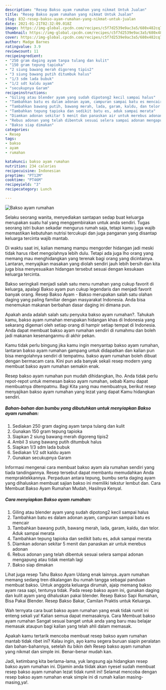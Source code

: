 ```yaml
---
description: "Resep Bakso ayam rumahan yang nikmat Untuk Jualan"
title: "Resep Bakso ayam rumahan yang nikmat Untuk Jualan"
slug: 832-resep-bakso-ayam-rumahan-yang-nikmat-untuk-jualan
date: 2021-01-21T02:32:09.018Z
image: https://img-global.cpcdn.com/recipes/c5f7d2539e9ac3a5/680x482cq70/bakso-ayam-rumahan-foto-resep-utama.jpg
thumbnail: https://img-global.cpcdn.com/recipes/c5f7d2539e9ac3a5/680x482cq70/bakso-ayam-rumahan-foto-resep-utama.jpg
cover: https://img-global.cpcdn.com/recipes/c5f7d2539e9ac3a5/680x482cq70/bakso-ayam-rumahan-foto-resep-utama.jpg
author: Madge Barnes
ratingvalue: 3.9
reviewcount: 11
recipeingredient:
- "250 gram daging ayam tanpa tulang dan kulit"
- "150 gram tepung tapioka"
- "2 siung bawang merah digoreng tipis2"
- "3 siung bawang putih ditumbuk halus"
- "1/3 sdm lada bubuk"
- "1/2 sdt kaldu ayam"
- "secukupnya Garam"
recipeinstructions:
- "Giling atau blender ayam yang sudah dipotong2 kecil sampai halus"
- "Tambahkan batu es dalam adonan ayam, campuran sampai batu es mencair"
- "Tambahkan bawang putih, bawang merah, lada, garam, kaldu, dan telor. Aduk sampai merata"
- "Tambahkan tepung tapioka dan sedikit batu es, aduk sampai merata"
- "Diamkan adonan sekitar 5 menit dan panaskan air untuk merebus adonan"
- "Rebus adonan yang telah dibentuk sesuai selera sampai adonan mengapung atau tidak mentah lagi"
- "Bakso siap dimakan"
categories:
- Resep
tags:
- bakso
- ayam
- rumahan

katakunci: bakso ayam rumahan 
nutrition: 234 calories
recipecuisine: Indonesian
preptime: "PT12M"
cooktime: "PT46M"
recipeyield: "3"
recipecategory: Lunch

---
```



![Bakso ayam rumahan](https://img-global.cpcdn.com/recipes/c5f7d2539e9ac3a5/680x482cq70/bakso-ayam-rumahan-foto-resep-utama.jpg)

Selaku seorang wanita, menyediakan santapan sedap buat keluarga merupakan suatu hal yang menggembirakan untuk anda sendiri. Tugas seorang istri bukan sekadar mengurus rumah saja, tetapi kamu juga wajib memastikan kebutuhan nutrisi tercukupi dan juga panganan yang disantap keluarga tercinta wajib mantab.

Di waktu  saat ini, kalian memang mampu mengorder hidangan jadi meski tidak harus ribet mengolahnya lebih dulu. Tetapi ada juga lho orang yang memang mau menghidangkan yang terenak bagi orang yang dicintainya. Lantaran, menyajikan masakan yang diolah sendiri jauh lebih bersih dan kita juga bisa menyesuaikan hidangan tersebut sesuai dengan kesukaan keluarga tercinta. 

Bakso seringkali menjadi salah satu menu rumahan yang cukup favorit di keluarga, apalagi Bakso ayam pun cukup legendaris dan menjadi favorit banyak orang. Resep Bakso Ayam - Bakso merupakan salah satu olahan daging yang paling familiar dengan masyarakat Indonesia. Anda bisa menemukan makanan berbahan dasar daging ini dimana pun.

Apakah anda adalah salah satu penyuka bakso ayam rumahan?. Tahukah kamu, bakso ayam rumahan merupakan hidangan khas di Indonesia yang sekarang digemari oleh setiap orang di hampir setiap tempat di Indonesia. Anda dapat membuat bakso ayam rumahan sendiri di rumahmu dan boleh jadi makanan kesenanganmu di akhir pekan.

Kamu tidak perlu bingung jika kamu ingin menyantap bakso ayam rumahan, lantaran bakso ayam rumahan gampang untuk didapatkan dan kalian pun bisa mengolahnya sendiri di tempatmu. bakso ayam rumahan boleh dibuat dengan bermacam cara. Kini pun ada banyak sekali resep modern yang membuat bakso ayam rumahan semakin enak.

Resep bakso ayam rumahan pun mudah dihidangkan, lho. Anda tidak perlu repot-repot untuk memesan bakso ayam rumahan, sebab Kamu dapat membuatnya ditempatmu. Bagi Kita yang mau membuatnya, berikut resep menyajikan bakso ayam rumahan yang lezat yang dapat Kamu hidangkan sendiri.

<!--inarticleads1-->

##### Bahan-bahan dan bumbu yang dibutuhkan untuk menyiapkan Bakso ayam rumahan:

1. Sediakan 250 gram daging ayam tanpa tulang dan kulit
1. Gunakan 150 gram tepung tapioka
1. Siapkan 2 siung bawang merah digoreng tipis2
1. Ambil 3 siung bawang putih ditumbuk halus
1. Siapkan 1/3 sdm lada bubuk
1. Sediakan 1/2 sdt kaldu ayam
1. Gunakan secukupnya Garam


Informasi mengenai cara membuat bakso ayam ala rumahan sendiri yang tiada tandingannya. Resep tersebut dapat membantu memudahkan Anda mempraktekkannya. Perpaduan antara tepung, bumbu serta daging ayam yang dihaluskan membuat sajian bakso ini memiliki tekstur lembut dan. Cara Membuat Bakso Ayam Rumahan Mudah, Hasilnya Kenyal. 

<!--inarticleads2-->

##### Cara menyiapkan Bakso ayam rumahan:

1. Giling atau blender ayam yang sudah dipotong2 kecil sampai halus
1. Tambahkan batu es dalam adonan ayam, campuran sampai batu es mencair
1. Tambahkan bawang putih, bawang merah, lada, garam, kaldu, dan telor. Aduk sampai merata
1. Tambahkan tepung tapioka dan sedikit batu es, aduk sampai merata
1. Diamkan adonan sekitar 5 menit dan panaskan air untuk merebus adonan
1. Rebus adonan yang telah dibentuk sesuai selera sampai adonan mengapung atau tidak mentah lagi
1. Bakso siap dimakan


Lihat juga resep Tahu Bakso Ayam Udang enak lainnya..ayam rumahan memang sedang tren dikalangan ibu rumah tangga sebagai panduan membuat bakso. Untuk anggota keluarga dirumah, ajaip memang bakso ayam rasa sapi, tentunya tidak. Pada resep bakso ayam ini, gunakan daging dan kulit ayam yang dihaluskan pakai blender. Resep Bakso Sapi Rumahan, Bisa Pakai Blender. Resep Bakso Bakar, Camilan Praktis untuk Keluarga. 

Wah ternyata cara buat bakso ayam rumahan yang enak tidak rumit ini enteng sekali ya! Kalian semua dapat memasaknya. Cara Membuat bakso ayam rumahan Sangat sesuai banget untuk anda yang baru mau belajar memasak ataupun bagi kalian yang telah ahli dalam memasak.

Apakah kamu tertarik mencoba membuat resep bakso ayam rumahan mantab tidak ribet ini? Kalau ingin, ayo kamu segera buruan siapin peralatan dan bahan-bahannya, setelah itu bikin deh Resep bakso ayam rumahan yang nikmat dan simple ini. Benar-benar mudah kan. 

Jadi, ketimbang kita berlama-lama, yuk langsung aja hidangkan resep bakso ayam rumahan ini. Dijamin anda tiidak akan nyesel sudah membuat resep bakso ayam rumahan lezat tidak rumit ini! Selamat mencoba dengan resep bakso ayam rumahan enak simple ini di rumah kalian masing-masing,ya!.

